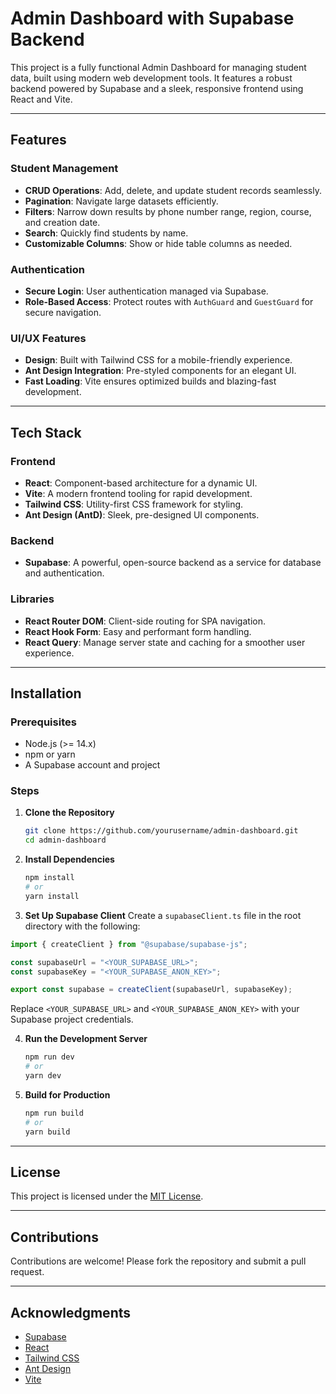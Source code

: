 # Admin Dashboard with Supabase Backend

This project is a fully functional Admin Dashboard for managing student data, built using modern web development tools. It features a robust backend powered by Supabase and a sleek, responsive frontend using React and Vite.

---

## Features

### Student Management

- **CRUD Operations**: Add, delete, and update student records seamlessly.
- **Pagination**: Navigate large datasets efficiently.
- **Filters**: Narrow down results by phone number range, region, course, and creation date.
- **Search**: Quickly find students by name.
- **Customizable Columns**: Show or hide table columns as needed.

### Authentication

- **Secure Login**: User authentication managed via Supabase.
- **Role-Based Access**: Protect routes with `AuthGuard` and `GuestGuard` for secure navigation.

### UI/UX Features

- **Design**: Built with Tailwind CSS for a mobile-friendly experience.
- **Ant Design Integration**: Pre-styled components for an elegant UI.
- **Fast Loading**: Vite ensures optimized builds and blazing-fast development.

---

## Tech Stack

### Frontend

- **React**: Component-based architecture for a dynamic UI.
- **Vite**: A modern frontend tooling for rapid development.
- **Tailwind CSS**: Utility-first CSS framework for styling.
- **Ant Design (AntD)**: Sleek, pre-designed UI components.

### Backend

- **Supabase**: A powerful, open-source backend as a service for database and authentication.

### Libraries

- **React Router DOM**: Client-side routing for SPA navigation.
- **React Hook Form**: Easy and performant form handling.
- **React Query**: Manage server state and caching for a smoother user experience.

---

## Installation

### Prerequisites

- Node.js (>= 14.x)
- npm or yarn
- A Supabase account and project

### Steps

1. **Clone the Repository**

   ```bash
   git clone https://github.com/yourusername/admin-dashboard.git
   cd admin-dashboard
   ```

2. **Install Dependencies**

   ```bash
   npm install
   # or
   yarn install
   ```

3. **Set Up Supabase Client**
   Create a `supabaseClient.ts` file in the root directory with the following:

```typescript
import { createClient } from "@supabase/supabase-js";

const supabaseUrl = "<YOUR_SUPABASE_URL>";
const supabaseKey = "<YOUR_SUPABASE_ANON_KEY>";

export const supabase = createClient(supabaseUrl, supabaseKey);
```

Replace `<YOUR_SUPABASE_URL>` and `<YOUR_SUPABASE_ANON_KEY>` with your Supabase project credentials.

4. **Run the Development Server**

   ```bash
   npm run dev
   # or
   yarn dev
   ```

5. **Build for Production**
   ```bash
   npm run build
   # or
   yarn build
   ```

---

## License

This project is licensed under the [MIT License](LICENSE).

---

## Contributions

Contributions are welcome! Please fork the repository and submit a pull request.

---

## Acknowledgments

- [Supabase](https://supabase.com/)
- [React](https://reactjs.org/)
- [Tailwind CSS](https://tailwindcss.com/)
- [Ant Design](https://ant.design/)
- [Vite](https://vitejs.dev/)
